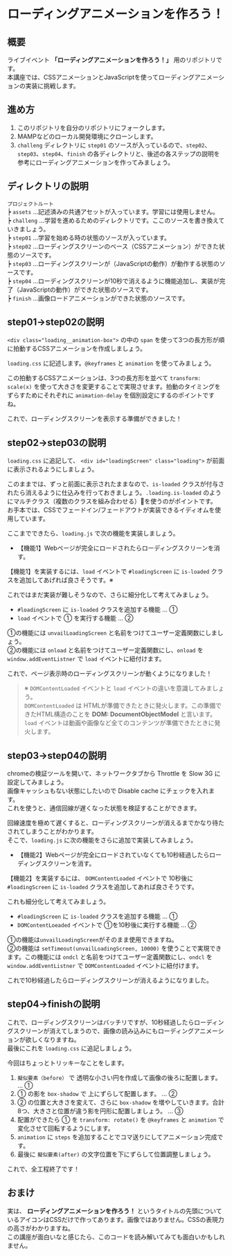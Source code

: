 ローディングアニメーションを作ろう！
================================================

概要
----------------------------------------

ライブイベント **「ローディングアニメーションを作ろう！」** 用のリポジトリです。  
本講座では、CSSアニメーションとJavaScriptを使ってローディングアニメーションの実装に挑戦します。  


進め方
----------------------------------------

1. このリポジトリを自分のリポジトリにフォークします。
2. MAMPなどのローカル開発環境にクローンします。
3. `challeng` ディレクトリに `step01` のソースが入っているので、`step02`、`step03`、`step04`、`finish` の各ディレクトリと、後述の各ステップの説明を参考にローディングアニメーションを作ってみましょう。


ディレクトリの説明
----------------------------------------

`プロジェクトルート`  
┝ `assets` …記述済みの共通アセットが入っています。学習には使用しません。  
┝ `challeng` …学習を進めるためのディレクトリです。ここのソースを書き換えていきましょう。  
┝ `step01` …学習を始める時の状態のソースが入っています。  
┝ `step02` …ローディングスクリーンのベース（CSSアニメーション）ができた状態のソースです。  
┝ `step03` …ローディングスクリーンが（JavaScriptの動作）が動作する状態のソースです。  
┝ `step04` …ローディングスクリーンが10秒で消えるように機能追加し、実装が完了（JavaScriptの動作）ができた状態のソースです。  
┝ `finish` …画像ロードアニメーションができた状態のソースです。  


step01→step02の説明
----------------------------------------

`<div class="loading__animation-box">` の中の `span` を使って3つの長方形が順に拍動するCSSアニメーションを作成しましょう。

`loading.css` に記述します。`@keyframes` と `animation` を使ってみましょう。

この拍動するCSSアニメーションは、3つの長方形を並べて `transform: scale(x)` を使って大きさを変更することで実現させます。拍動のタイミングをずらすためにそれぞれに `animation-delay` を個別設定にするのポイントですね。

これで、ローディングスクリーンを表示する準備ができました！

step02→step03の説明
----------------------------------------

`loading.css` に追記して、 `<div id="loadingScreen" class="loading">` が前面に表示されるようにしましょう。

このままでは、ずっと前面に表示されたままなので、`is-loaded` クラスが付与されたら消えるように仕込みを行っておきましょう。`.loading.is-loaded` のようにマルチクラス（複数のクラスを組み合わせる）を使うのがポイントです。  
お手本では、CSSでフェードイン/フェードアウトが実装できるイディオムを使用しています。

ここまでできたら、`loading.js` で次の機能を実装しましょう。

- 【機能1】Webページが完全にロードされたらローディングスクリーンを消す。

【機能1】を実装するには、`load` イベントで `#loadingScreen` に `is-loaded` クラスを追加してあげれば良さそうです。※

これではまだ実装が難しそうなので、さらに細分化して考えてみましょう。

- `#loadingScreen` に `is-loaded` クラスを追加する機能 … ①
- `load` イベントで ① を実行する機能 … ②

①の機能には `unvailLoadingScreen` と名前をつけてユーザー定義関数にしましょう。  
②の機能には `onload` と名前をつけてユーザー定義関数にし、`onload` を `window.addEventListner` で `load` イベントに紐付けます。

これで、ページ表示時のローディングスクリーンが動くようになりました！

> ※ `DOMContentLoaded` イベントと `load` イベントの違いを意識してみましょう。  
> `DOMContentLoaded` は HTMLが準備できたときに発火します。この準備できたHTML構造のことを **DOM: DocumentObjectModel** と言います。  
> `load` イベントは動画や画像など全てのコンテンツが準備できたときに発火します。


step03→step04の説明
----------------------------------------

chromeの検証ツールを開いて、ネットワークタブから Throttle を Slow 3G に設定してみましょう。  
画像キャッシュもない状態にしたいので Disable cache にチェックを入れます。  
これを使うと、通信回線が遅くなった状態を検証することができます。

回線速度を極めて遅くすると、ローディングスクリーンが消えるまでかなり待たされてしまうことがわかります。  
そこで、`loading.js` に次の機能をさらに追加で実装してみましょう。

- 【機能2】Webページが完全にロードされていなくても10秒経過したらローディングスクリーンを消す。

【機能2】を実装するには、 `DOMContentLoaded` イベントで 10秒後に `#loadingScreen` に `is-loaded` クラスを追加してあれば良さそうです。

これも細分化して考えてみましょう。

- `#loadingScreen` に `is-loaded` クラスを追加する機能 … ①
- `DOMContentLoeaded` イベントで ①を10秒後に実行する機能 … ②

①の機能は`unvailLoadingScreen`がそのまま使用できますね。  
②の機能は `setTimeout(unvailLoadingScreen, 10000)` を使うことで実現できます。この機能には `ondcl` と名前をつけてユーザー定義関数にし、`ondcl` を `window.addEventListner` で `DOMContentLoaded` イベントに紐付けます。

これで10秒経過したらローディングスクリーンが消えるようになりました。


step04→finishの説明
----------------------------------------


これで、ローディングスクリーンはバッチリですが、10秒経過したらローディングスクリーンが消えてしまうので、画像の読み込みにもローディングアニメーションが欲しくなりますね。  
最後にこれを `loading.css` に追記しましょう。

今回はちょっとトリッキーなことをします。

1. `擬似要素（before）` で 透明な小さい円を作成して画像の後ろに配置します。 … ①
2. ① の影を `box-shadow` で 上にずらして配置します。 … ②
3. ② の位置と大きさを変えて、さらに `box-shadow` を増やしていきます。合計8つ、大きさと位置が違う影を円形に配置しましょう。 … ③
4. 配置ができたら ① を `transform: rotate()` を `@keyframes` と `animation` で変化させて回転するようにします。
5. `animation` に `steps` を追加することでコマ送りにしてアニメーション完成です。
6. 最後に `擬似要素(after)` の文字位置を下にずらして位置調整しましょう。

これで、全工程終了です！  


おまけ
----------------------------------------

実は、 **ローディングアニメーションを作ろう！** というタイトルの先頭についているアイコンはCSSだけで作ってあります。画像ではありません。CSSの表現力の高さがわかりますね。  
この講座が面白いなと感じたら、このコードを読み解いてみても面白いかもしれません。